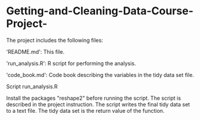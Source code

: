 # Getting-and-Cleaning-Data-Course-Project-
The project includes the following files:

'README.md': This file.

'run_analysis.R': R script for performing the analysis.

'code_book.md': Code book describing the variables in the tidy data set file.

 Script run_analysis.R

 Install the packages "reshape2" before running the script. The script is described in the project instruction. The script writes the final tidy data set to a text file. The tidy data set is the return value of the function.
